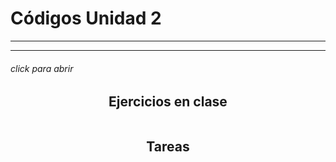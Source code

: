 # Códigos Unidad 2  
---
---
###### click para abrir
<style>
    summary {display: block}
    </style>
<details> <summary><center> <h2> <b>Ejercicios en clase</b></center> </summary> 
<br>
<details> <summary> E1. abc </summary>

## **abc**
```
#include <iostream>
#include <stdio.h>
using namespace std;
int main()
{
    char letra = 'A'; //Código ascii letra = 65
    for (int i = 0; i < 26; i++)
    {
        cout << letra << "\t";
        letra = letra + 1;
    }
    cout << endl;
    char letram = 'a'; 
    for (int i = 0; i < 26; i++)
    {
        cout << letram << "\t";
        letram = letram + 1;
    }
    cout << endl;
    char letraz = 'Z';
    for (int i = 0; i < 26; i++)
    {
        cout << letraz << "\t";
        letraz = letraz - 1;
    }
    cout << endl;
    char letramz = 'z';
    for (int i = 0; i < 26; i++)
    {
        cout << letramz << "\t";
        letramz = letramz - 1;
    }
    cout << endl;
    for (int i = 1; i <= 10; i++)
    {
        cout << " " << i;
    }
    cout << endl;
    for (int j = 10; j >= 1; j--)
    {
        cout << " " << j;
    }
    cout << endl;

    system ("pause");
    int z = getchar ();
    return 0;
}
```
## *Compilado*
![](/Images/abc.PNG)
</details>

---
<details> <summary> E2. Tabla </summary>

## **Tabla**
```
#include <iostream>
#include <stdio.h>
using namespace std;
int main()
{
    int n;
    printf ("dame el número de la tabla que quieres saber\n");
    scanf ("%d", &n);
    for (int i = 1; i <= 10; i++)
    {
        int r = n * i;
        cout << n << " * " << i << " = " << r << endl;
    }
    printf ("\n");
    for (int i = 10; i >= 1; i--)
    {
        int r = n * i;
        cout << n << " * " << i << " = " << r << endl;
    }
    printf ("\n");
    int i = 1;
    while (i <= 10)
    {
        cout << n << " * " << i << " = " << n * i++ << endl;
    }
    printf ("\n");
    i = 10;
    while (i >= 1)
    {
        cout << n << " * " << i << " = " << n * i-- << endl;
    }
     printf ("\n");
    i = 1;
    do
    {
        cout << n << " * " << i << " = " << n * i++ << endl;
    } while (i<=10);
    printf ("\n");
    i = 10;
    do
    {
        cout << n << " * " << i << " = " << n * i-- << endl;
    } while (i >= 1);

    system("pause");
    int z = getchar();
    return 0;
}
```  
## *Compilado*
![](/Images/tabla.PNG)  
</details>

---
<details> <summary> E3. Ciclo while </summary>

## **Ciclo while**
```
#include <iostream>
#include <stdio.h>
using namespace std;
int main()
{
    int a;
    do
    {
        int n;
        cout << "Ingresa el numero" << endl;
        cin >> n;
        for (int i = 1; i <= 10; i++)
        {   
            int r = n * i;
            cout << n << " * " << i << " = " << r << endl;
        }
        cout << "quieres poner otro numero? SI = 1" << endl;
        cin >> a;
    } while (a==1);

    system("pause");
    int z = getchar();
    return 0;
}
```
## *Compilado*
![](/Images/ciclowhile.PNG)
</details>

---
<details> <summary> E4. For anidados </summary>

## **forfor**
```
#include <iostream>
#include <stdio.h>
using namespace std;
int main()
{

    for (int i = 1; i <= 10; i++)
    {
        for (int j = 1; j <= 10; j++)
        {
            int r = i * j;
            cout << i << " * " << j << " = " << r << endl;
        }
        cout << endl;
    }

    return 0;
}
```
![](/Images/forfor1.PNG)
![](/Images/forfor2.PNG)
![](/Images/forfor3.PNG)
![](/Images/forfor4.PNG)
</details>

---
---
</details>

<details> <summary><center> <h2> <b> Tareas </b></center> </summary> 
<details> <summary> 1. Tramos </summary>

## **Tramos**
```
/*
    Preguntar al usuario cuánto paga de renta anual y mostrarle el impuesto que le corresponde
*/
#include <iostream>
#include <stdio.h>
using namespace std;
int main ()
{   
    int r, des, total;
    cout << "cuanto pagas de renta anual?" << endl;
    cin >> r;

    if (r>-1)
    {
        if (r <= 10000)
        {
            des = r * .05;
            total = r * 1.05;
            printf ("Tu impuesto es de:  %d\nEl monto total que pagas es de:  %d\n", des, total);
        }
        else if (r > 10000 && r <= 20000)
        {
            des = r * .15;
            total = r * 1.15;
            printf ("Tu impuesto es de:  %d\nEl monto total que pagas es de:  %d\n", des, total);
        }
        else if (r > 20000 && r <= 35000)
        {
            des = r * .2;
            total = r * 1.2;
            printf ("Tu impuesto es de:  %d\nEl monto total que pagas es de:  %d\n", des, total);
        }
        else if (r > 35000 && r <= 60000)
        {
            des = r * .3;
            total = r * 1.3;
            printf ("Tu impuesto es de:  %d\nEl monto total que pagas es de:  %d\n", des, total);
        }
        else
        {
            des = r * .45;
            total = r * 1.45;
            printf ("Tu impuesto es de:  %d\nEl monto total que pagas es de:  %d\n", des, total);
        }

    }
    else
    {
        printf ("Valor invalido");
    }


    system ("pause");
    int z = getchar();
    return 0;
}
```
## *Compilado*
![](/Images/tramos.PNG)
</details>

---
<details> <summary> 2. Puntuacion </summary>

## **puntuacion**
```
#include <iostream>
#include <stdio.h>
#include <iomanip>
using namespace std;
int main()
{
    float n;
    float r;
    cout << "cual es tu puntuacion?" << endl;
    cin >> n;
    if (n == 0.0f)
    {
        r = n * 2400;
        cout << "Tu nivel de rendimiento es inaceptable " << endl;
        cout << "Vas a recibir $" << fixed << setprecision(2) << r << endl;
    }
    if (n == 0.4f)
    {
        r = n * 2400;
        cout << "Tu nivel de rendimiento es aceptable " << endl;
        cout << "Vas a recibir $" << fixed << setprecision(2) << r << endl;
    }
    if (n == 0.6f)
    {
        r = n * 2400;
        cout << "Tu nivel de rendimiento es meritorio " << endl;
        cout << "Vas a recibir $" << fixed << setprecision(2) << r << endl;
    }
    else if (n != 0.0f && n != 0.4f && n != 0.6f)
    {
        cout << "puntuacion invalida, intente de nuevo" << endl;
    }

    system("pause");
    int z = getchar();
    return 0;
}
```
![](/Images/puntuacion.PNG)  
</details>

---
<details> <summary> 3. Juegos </summary>

## **juegos** (lenguaje python)
```
edad = int (input("Cual es tu edad?\n"))

if edad >0 and edad < 4: 
    print ("Entrada gratis\n")
elif edad >=4 and edad <= 18:
    print ("pagas $5\n")
elif edad > 18 and edad < 90:
    print ("pagas $10\n")
else:
    print ("Valor invalido\n")
```
![](/Images/juegos.PNG)
</details>

---
<details> <summary> 4. Pizza </summary>

## **pizza** (lenguaje python)
```
pizza = input ("Que tipo de pizza quieres. Vegetariana o no vegetariana? (usa minusculas)\n")
if pizza == "vegetariana":
    ingrediente = input ("Que ingrediente quieres que lleve tu pizza\nLos ingredientes son: pimiento y tofu\n")
    match ingrediente:
        case "pimiento":
            print ("Ordenaste una pizza vegetariana y sus ingredientes son: mozzarella, tomate y pimiento.\n")
        case "tofu":
            print ("Ordenaste una pizza vegetariana y sus ingredientes son: mozzarella, tomate y tofu.\n")
        case _:
            print ("No contamos con ese ingrediente. Intente de nuevo")
elif pizza == "no vegetariana":
    ingrediente = input ("Que ingrediente quieres que lleve tu pizza\nLos ingredientes son: peperoni, jamon y salmon\n")
    match ingrediente:
        case "peperoni":
            print ("Ordenaste una pizza no vegetariana y sus ingredientes son: mozzarella, tomate y peperoni.\n")
        case "jamon":
            print ("Ordenaste una pizza vegetariana y sus ingredientes son: mozzarella, tomate y jamon.\n")
        case "salmon":
            print ("Ordenaste una pizza vegetariana y sus ingredientes son: mozzarella, tomate y salmon.\n")
        case _:
            print ("No contamos con ese ingrediente. Intente de nuevo")
```
![](/Images/pizza.PNG)
</details>

---
<details> <summary> 5. Temperatura </summary>

## **temperatura** (lenguaje python)
```
contador = 0
mayor = 0
menor = 0
i = 1
datos = int (input ("cuantos datos quieres\n"))
for i in range (datos):
    temp = int(input("Ingresa la temperatura\n"))
    contador = contador + temp
    if (temp <= menor or menor == 0):
        menor = temp
    if (temp >= mayor):
        mayor = temp
prom = contador / datos

print ("\n\nEl promedio de las temperaturas es: ", prom, "\nLa temperatura mas baja es: ", menor, "\nLa temperatura mas alta es: ", mayor)
```
![](/Images/temp.PNG)
</details>

---
<details> <summary> 6. Productos </summary>

## **productos** (lenguaje python)
```
subtotal = 0
total = 0
cantidad = int (input ("Cuantos productos compraste?\n"))
while cantidad != 0:
    suma = 0
    for i  in range (cantidad):
        print ("Precio del producto ", i + 1)
        precio = int (input ())
        suma = suma + precio
    subtotal = suma
    print ("El subtotal de esos productos es $",subtotal)
    total = total + subtotal
    cantidad = int (input ("Cuantos productos compraste?\n"))
print ("El total de lo que compraste es $",total)
```
![](/Images/productos.PNG)
</details>

---
<details> <summary> 7. Binario a decimal </summary>

## **binario a decimal**
```
#include <iostream>
#include <stdio.h>
#include <math.h>
using namespace std;

int main()
{
    int bin[8];
    int i, j, n=0;
    int sum = 0;
    cout << "ingrese el numero binario (maximo 8 bits)" << endl;
    scanf("%d", &n);
    for (i = 7; i >= 0; i--)
    {
        bin[i] = n % 10;
        n /= 10;
    }
    i = -1;

    for (j = 7; j >= 0; j--)
    {
        switch (bin[j])
        {
        case 0:
            i++;
            sum += 0 * pow(2, i);
            break;
        case 1:
            i++;
            sum += 1 * pow(2, i);
            break;
        }
    }
    printf ("el numero decimal es: %d\n", sum);

    return 0;
}
```
![](/Images/binario.PNG)
</details>

---
---
</details>